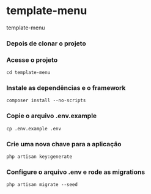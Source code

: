 # template-menu
template-menu

### Depois de clonar o projeto

### Acesse o projeto
```
cd template-menu
```
### Instale as dependências e o framework
```
composer install --no-scripts
```
### Copie o arquivo .env.example
```
cp .env.example .env
```
### Crie uma nova chave para a aplicação
```
php artisan key:generate
```
### Configure o arquivo .env e rode as migrations
```
php artisan migrate --seed
```

